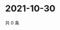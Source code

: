 # 2021-10-30

共 0 条

<!-- BEGIN WEIBO -->
<!-- 最后更新时间 Sat Oct 30 2021 03:06:22 GMT+0800 (China Standard Time) -->

<!-- END WEIBO -->
